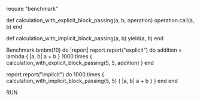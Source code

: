 
require "benchmark"
 
def calculation_with_explicit_block_passing(a, b, operation)
 operation.call(a, b)
end
 
def calculation_with_implicit_block_passing(a, b)
 yield(a, b)
end
 
Benchmark.bmbm(10) do |report|
 report.report("explicit") do
   addition = lambda { |a, b| a + b }
   1000.times { calculation_with_explicit_block_passing(5, 5, addition) }
 end
 
 report.report("implicit") do
   1000.times { calculation_with_implicit_block_passing(5, 5) { |a, b| a + b } }
 end
end
 
RUN

